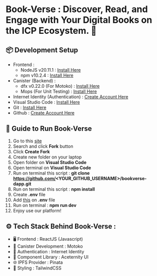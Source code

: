 # Book-Verse : Discover, Read, and Engage with Your Digital Books on the ICP Ecosystem. 🚀

## 📦 Development Setup 
- Frontend :
  - NodeJS v20.11.1 : [Install Here](https://nodejs.org/en/learn/getting-started/how-to-install-nodejs)
  - npm v10.2.4 : [Install Here](https://docs.npmjs.com/downloading-and-installing-node-js-and-npm#checking-your-version-of-npm-and-nodejs)
- Canister (Backend) :
  - dfx v0.22.0 (For Motoko) : [Install Here](https://internetcomputer.org/docs/current/developer-docs/getting-started/install/)
  - Mops (For Unit Testing) : [Install Here](https://docs.mops.one/quick-start)
- Internet Identity (Authentication) : [Create Account Here](https://identity.ic0.app/)
- Visual Studio Code : [Install Here](https://code.visualstudio.com/download)
- Git : [Install Here](https://git-scm.com/downloads)
- Github : [Create Account Here](https://github.com/)

## 📝 Guide to Run Book-Verse
1. Go to this [site](https://github.com/yebology/bookverse-dapp.git)
2. Search and click **Fork** button
3. Click **Create Fork**
4. Create new folder on your laptop
5. Open folder on **Visual Studio Code**
6. Open terminal on **Visual Studio Code**
7. Run on terminal this script : **git clone https://github.com/<YOUR_GITHUB_USERNAME>/bookverse-dapp.git**
8. Run on terminal this script : **npm install**
9. Create **.env** file
10. Add [this](https://drive.google.com/file/d/1a9R2KqR-bxFBsCvuoxUxUWOD46-LffEQ/view?usp=sharing) on **.env** file
11. Run on terminal : **npm run dev**
12. Enjoy use our platform!

## ⚙️ Tech Stack Behind Book-Verse :
- 🖥️ Frontend : ReactJS (Javascript)
- 🔧 Canister Development : Motoko
- 🔑 Authentication : Internet Identity
- 🧩 Component Library : Aceternity UI
- 🌐 IPFS Provider : Pinata
- 🎨 Styling : TailwindCSS
